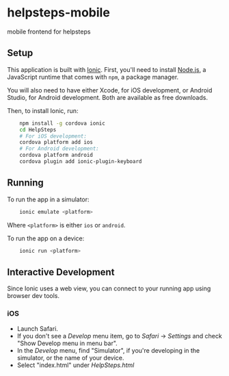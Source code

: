 # helpsteps-mobile
mobile frontend for helpsteps

Setup
-----------

This application is built with [Ionic](http://ionicframework.com/).  First,
you'll need to install
[Node.js](https://docs.npmjs.com/getting-started/installing-node), a JavaScript
runtime that comes with `npm`, a package manager.

You will also need to have either Xcode, for iOS development, or Android Studio,
for Android development.  Both are available as free downloads.

Then, to install Ionic, run:

```sh
    npm install -g cordova ionic
    cd HelpSteps
    # For iOS development:
    cordova platform add ios
    # For Android development:
    cordova platform android
    cordova plugin add ionic-plugin-keyboard
```

Running
---------------

To run the app in a simulator:

```sh
    ionic emulate <platform>
```

Where `<platform>` is either `ios` or `android`.

To run the app on a device:

```sh
    ionic run <platform>
``` 

Interactive Development
------------------

Since Ionic uses a web view, you can connect to your running app using browser
dev tools.

### iOS ###

  * Launch Safari.
  * If you don't see a *Develop* menu item, go to *Safari* -> *Settings* and
check "Show Develop menu in menu bar".
  * In the *Develop* menu, find "Simulator", if you're developing in the
    simulator, or the name of your device.
  * Select "index.html" under _HelpSteps.html_
